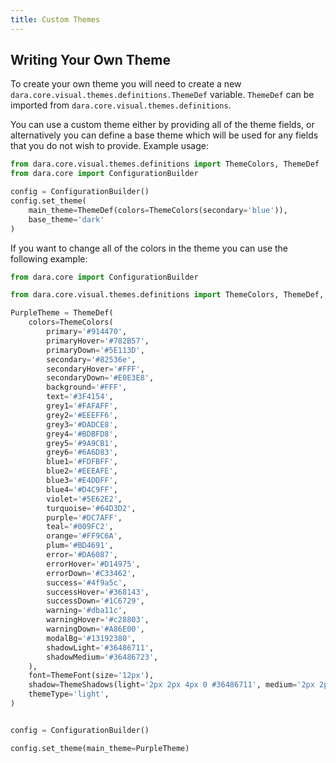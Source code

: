 ```yaml
---
title: Custom Themes
---
```


## Writing Your Own Theme

To create your own theme you will need to create a new `dara.core.visual.themes.definitions.ThemeDef` variable. `ThemeDef` can be imported from `dara.core.visual.themes.definitions`.

You can use a custom theme either by providing all of the theme fields, or alternatively you can define a base theme which will be used for any
fields that you do not wish to provide. Example usage:

```python
from dara.core.visual.themes.definitions import ThemeColors, ThemeDef
from dara.core import ConfigurationBuilder

config = ConfigurationBuilder()
config.set_theme(
    main_theme=ThemeDef(colors=ThemeColors(secondary='blue')),
    base_theme='dark'
)
```

If you want to change all of the colors in the theme you can use the following example:

```python
from dara.core import ConfigurationBuilder

from dara.core.visual.themes.definitions import ThemeColors, ThemeDef, ThemeFont, ThemeShadows

PurpleTheme = ThemeDef(
    colors=ThemeColors(
        primary='#914470',
        primaryHover='#782B57',
        primaryDown='#5E113D',
        secondary='#82536e',
        secondaryHover='#FFF',
        secondaryDown='#E0E3E8',
        background='#FFF',
        text='#3F4154',
        grey1='#FAFAFF',
        grey2='#EEEFF6',
        grey3='#DADCE8',
        grey4='#BDBFD8',
        grey5='#9A9CB1',
        grey6='#6A6D83',
        blue1='#FDFBFF',
        blue2='#EEEAFE',
        blue3='#E4DDFF',
        blue4='#D4C9FF',
        violet='#5E62E2',
        turquoise='#64D3D2',
        purple='#DC7AFF',
        teal='#009FC2',
        orange='#FF9C6A',
        plum='#BD4691',
        error='#DA6087',
        errorHover='#D14975',
        errorDown='#C33462',
        success='#4f9a5c',
        successHover='#368143',
        successDown='#1C6729',
        warning='#dba11c',
        warningHover='#c28803',
        warningDown='#A86E00',
        modalBg='#13192380',
        shadowLight='#36486711',
        shadowMedium='#36486723',
    ),
    font=ThemeFont(size='12px'),
    shadow=ThemeShadows(light='2px 2px 4px 0 #36486711', medium='2px 2px 4px 0 #36486723'),
    themeType='light',
)


config = ConfigurationBuilder()

config.set_theme(main_theme=PurpleTheme)
```
